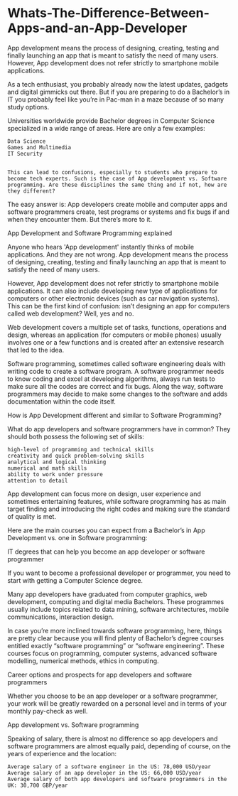 # Whats-The-Difference-Between-Apps-and-an-App-Developer
App development means the process of designing, creating, testing and finally launching an app that is meant to satisfy the need of many users. However, App development does not refer strictly to smartphone mobile applications.


As a tech enthusiast, you probably already now the latest updates, gadgets and digital gimmicks out there. But if you are preparing to do a Bachelor’s in IT you probably feel like you’re in Pac-man in a maze because of so many study options.  


Universities worldwide provide Bachelor degrees in Computer Science specialized in a wide range of areas. Here are only a few examples:

    Data Science  
    Games and Multimedia  
    IT Security  
    
    
    This can lead to confusions, especially to students who prepare to become tech experts. Such is the case of App development vs. Software programming. Are these disciplines the same thing and if not, how are they different?

The easy answer is: App developers create mobile and computer apps and software programmers create, test programs or systems and fix bugs if and when they encounter them. But there’s more to it. 

App Development and Software Programming explained

Anyone who hears 'App development' instantly thinks of mobile applications. And they are not wrong. App development means the process of designing, creating, testing and finally launching an app that is meant to satisfy the need of many users.

However, App development does not refer strictly to smartphone mobile applications. It can also include developing new type of applications for computers or other electronic devices (such as car navigation systems). This can be the first kind of confusion: isn’t designing an app for computers called web development? Well, yes and no.

Web development covers a multiple set of tasks, functions, operations and design, whereas an application (for computers or mobile phones) usually involves one or a few functions and is created after an extensive research that led to the idea.

Software programming, sometimes called software engineering deals with writing code to create a software program. A software programmer needs to know coding and excel at developing algorithms, always run tests to make sure all the codes are correct and fix bugs. Along the way, software programmers may decide to make some changes to the software and adds documentation within the code itself.


How is App Development different and similar to Software Programming?

What do app developers and software programmers have in common? They should both possess the following set of skills:

    high-level of programming and technical skills
    creativity and quick problem-solving skills
    analytical and logical thinking
    numerical and math skills
    ability to work under pressure
    attention to detail

App development can focus more on design, user experience and sometimes entertaining features, while software programming has as main target finding and introducing the right codes and making sure the standard of quality is met.

Here are the main courses you can expect from a Bachelor’s in App Development vs. one in Software programming: 

IT degrees that can help you become an app developer or software programmer

If you want to become a professional developer or programmer, you need to start with getting a Computer Science degree. 

Many app developers have graduated from computer graphics, web development, computing and digital media Bachelors. These programmes usually include topics related to data mining, software architectures, mobile communications, interaction design. 

In case you’re more inclined towards software programming, here, things are pretty clear because you will find plenty of Bachelor’s degree courses entitled exactly “software programming” or “software engineering”. These courses focus on programming, computer systems, advanced software modelling, numerical methods, ethics in computing. 

Career options and prospects for app developers and software programmers

Whether you choose to be an app developer or a software programmer, your work will be greatly rewarded on a personal level and in terms of your monthly pay-check as well. 

App development vs. Software programming

Speaking of salary, there is almost no difference so app developers and software programmers are almost equally paid, depending of course, on the years of experience and the location:

    Average salary of a software engineer in the US: 78,000 USD/year
    Average salary of an app developer in the US: 66,000 USD/year
    Average salary of both app developers and software programmers in the UK: 30,700 GBP/year
